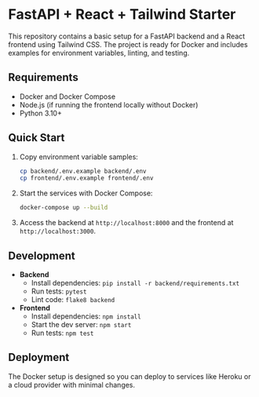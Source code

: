 # FastAPI + React + Tailwind Starter

This repository contains a basic setup for a FastAPI backend and a React frontend using Tailwind CSS. The project is ready for Docker and includes examples for environment variables, linting, and testing.

## Requirements
- Docker and Docker Compose
- Node.js (if running the frontend locally without Docker)
- Python 3.10+

## Quick Start

1. Copy environment variable samples:
   ```bash
   cp backend/.env.example backend/.env
   cp frontend/.env.example frontend/.env
   ```
2. Start the services with Docker Compose:
   ```bash
   docker-compose up --build
   ```
3. Access the backend at `http://localhost:8000` and the frontend at `http://localhost:3000`.

## Development

- **Backend**
  - Install dependencies: `pip install -r backend/requirements.txt`
  - Run tests: `pytest`
  - Lint code: `flake8 backend`
- **Frontend**
  - Install dependencies: `npm install`
  - Start the dev server: `npm start`
  - Run tests: `npm test`

## Deployment
The Docker setup is designed so you can deploy to services like Heroku or a cloud provider with minimal changes.
